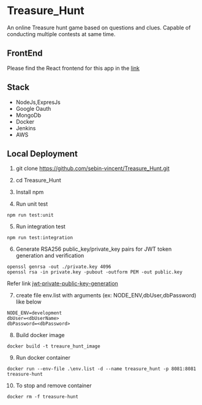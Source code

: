 # Treasure_Hunt
An online Treasure hunt game based on questions and clues. Capable of conducting multiple contests at same time.

## FrontEnd
Please find the React frontend for this app in the [link](https://github.com/Benin-Tom-Jose/treasure-hunt-frontend)

## Stack
* NodeJs,ExpresJs
* Google Oauth
* MongoDb
* Docker
* Jenkins
* AWS

## Local Deployment

1. git clone https://github.com/sebin-vincent/Treasure_Hunt.git

2. cd Treasure_Hunt

3. Install npm

4. Run unit test
```
npm run test:unit
```

5. Run integration test
```
npm run test:integration
```

6. Generate RSA256 public_key/private_key pairs for JWT token generation and verification
```
openssl genrsa -out ./private.key 4096
openssl rsa -in private.key -pubout -outform PEM -out public.key
```
Refer link [jwt-private-public-key-generation](https://docs.mia-platform.eu/docs/runtime_suite/client-credentials/jwt-private-public-key-generation)


7. create file env.list with arguments (ex: NODE_ENV,dbUser,dbPassword) like below
```
NODE_ENV=development
dbUser=<dbUserName>
dbPassword=<dbPassword>
```

8. Build docker image
```
docker build -t treaure_hunt_image
```

9. Run docker container
```
docker run --env-file .\env.list -d --name treasure_hunt -p 8081:8081 treasure-hunt
```

10. To stop and remove container
```
docker rm -f treasure-hunt
```



                                    
                                     
                                     
                                     


